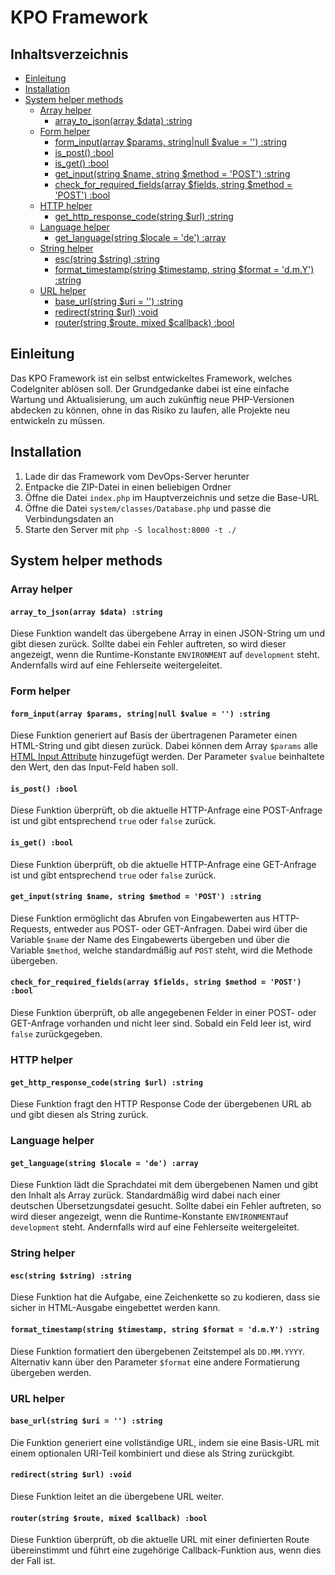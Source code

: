 # KPO Framework

## Inhaltsverzeichnis
- [Einleitung](#einleitung)
- [Installation](#installation)
- [System helper methods](#system-helper-methods)
  - [Array helper](#array-helper)
    - [array_to_json(array $data) :string](#array_to_jsonarray-data-string)
  - [Form helper](#form-helper)
    - [form_input(array $params, string|null $value = '') :string](#form_inputarray-params-stringnull-value---string)
    - [is_post() :bool](#is_post-bool)
    - [is_get() :bool](#is_get-bool)
    - [get_input(string $name, string $method = 'POST') :string](#get_inputstring-name-string-method--post-string)
    - [check_for_required_fields(array $fields, string $method = 'POST') :bool](#check_for_required_fieldsarray-fields-string-method--post-bool)
  - [HTTP helper](#http-helper)
    - [get_http_response_code(string $url) :string](#get_http_response_codestring-url-string)
  - [Language helper](#language-helper)
    - [get_language(string $locale = 'de') :array](#get_languagestring-locale--de-array-)
  - [String helper](#string-helper)
    - [esc(string $string) :string](#escstring-string-string-)
    - [format_timestamp(string $timestamp, string $format = 'd.m.Y') :string](#format_timestampstring-timestamp-string-format--dmy-string)
  - [URL helper](#url-helper)
    - [base_url(string $uri = '') :string](#base_urlstring-uri---string)
    - [redirect(string $url) :void](#redirectstring-url-void)
    - [router(string $route, mixed $callback) :bool](#routerstring-route-mixed-callback-bool)

## Einleitung
Das KPO Framework ist ein selbst entwickeltes Framework, welches CodeIgniter ablösen
soll. Der Grundgedanke dabei ist eine einfache Wartung und Aktualisierung, um auch
zukünftig neue PHP-Versionen abdecken zu können, ohne in das Risiko zu laufen, alle
Projekte neu entwickeln zu müssen. 

## Installation
1. Lade dir das Framework vom DevOps-Server herunter
2. Entpacke die ZIP-Datei in einen beliebigen Ordner
3. Öffne die Datei `index.php` im Hauptverzeichnis und setze die Base-URL
4. Öffne die Datei `system/classes/Database.php` und passe die Verbindungsdaten an
5. Starte den Server mit `php -S localhost:8000 -t ./`

## System helper methods
### Array helper
#### `array_to_json(array $data) :string`
Diese Funktion wandelt das übergebene Array in einen JSON-String um und gibt diesen zurück. Sollte dabei ein
Fehler auftreten, so wird dieser angezeigt, wenn die Runtime-Konstante `ENVIRONMENT` auf `development` steht.
Andernfalls wird auf eine Fehlerseite weitergeleitet.

### Form helper
#### `form_input(array $params, string|null $value = '') :string`
Diese Funktion generiert auf Basis der übertragenen Parameter einen HTML-String und gibt diesen zurück. 
Dabei können dem Array `$params` alle [HTML Input Attribute](https://www.w3schools.com/html/html_form_attributes.asp)
hinzugefügt werden. Der Parameter `$value` beinhaltete den Wert, den das Input-Feld haben soll.

#### `is_post() :bool`
Diese Funktion überprüft, ob die aktuelle HTTP-Anfrage eine POST-Anfrage ist und gibt entsprechend
`true` oder `false` zurück.

#### `is_get() :bool`
Diese Funktion überprüft, ob die aktuelle HTTP-Anfrage eine GET-Anfrage ist und gibt entsprechend
`true` oder `false` zurück.

#### `get_input(string $name, string $method = 'POST') :string`
Diese Funktion ermöglicht das Abrufen von Eingabewerten aus HTTP-Requests, entweder aus POST- 
oder GET-Anfragen. Dabei wird über die Variable `$name` der Name des Eingabewerts übergeben und über die
Variable `$method`, welche standardmäßig auf `POST` steht, wird die Methode übergeben.

#### `check_for_required_fields(array $fields, string $method = 'POST') :bool`
Diese Funktion überprüft, ob alle angegebenen Felder in einer POST- oder GET-Anfrage vorhanden 
und nicht leer sind. Sobald ein Feld leer ist, wird `false` zurückgegeben.

### HTTP helper
#### `get_http_response_code(string $url) :string`
Diese Funktion fragt den HTTP Response Code der übergebenen URL ab und gibt diesen als String zurück.

### Language helper
#### `get_language(string $locale = 'de') :array` 
Diese Funktion lädt die Sprachdatei mit dem übergebenen Namen und gibt den Inhalt als Array zurück. 
Standardmäßig wird dabei nach einer deutschen Übersetzungsdatei gesucht. Sollte dabei ein Fehler auftreten, 
so wird dieser angezeigt, wenn die Runtime-Konstante `ENVIRONMENT`auf `development` steht. Andernfalls 
wird auf eine Fehlerseite weitergeleitet.

### String helper
#### `esc(string $string) :string` 
Diese Funktion hat die Aufgabe, eine Zeichenkette so zu kodieren, dass sie sicher in HTML-Ausgabe 
eingebettet werden kann. 

#### `format_timestamp(string $timestamp, string $format = 'd.m.Y') :string`
Diese Funktion formatiert den übergebenen Zeitstempel als `DD.MM.YYYY`. Alternativ kann über den Parameter
`$format` eine andere Formatierung übergeben werden.

### URL helper
#### `base_url(string $uri = '') :string`
Die Funktion generiert eine vollständige URL, indem sie eine Basis-URL mit einem optionalen 
URI-Teil kombiniert und diese als String zurückgibt. 

#### `redirect(string $url) :void`
Diese Funktion leitet an die übergebene URL weiter.

#### `router(string $route, mixed $callback) :bool`
Diese Funktion überprüft, ob die aktuelle URL mit einer definierten Route übereinstimmt und führt 
eine zugehörige Callback-Funktion aus, wenn dies der Fall ist.